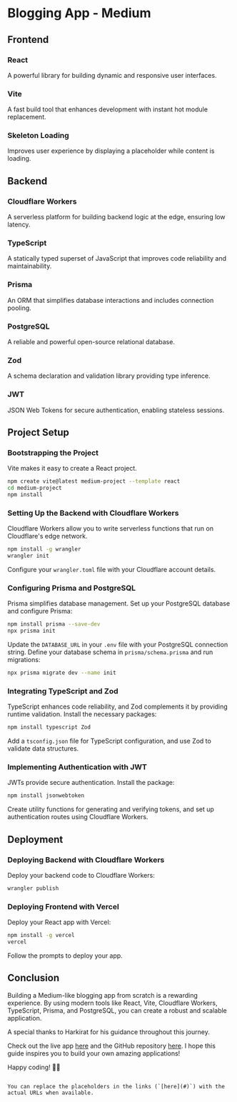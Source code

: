 
# Blogging App - Medium

## Frontend

### React
A powerful library for building dynamic and responsive user interfaces.

### Vite
A fast build tool that enhances development with instant hot module replacement.

### Skeleton Loading
Improves user experience by displaying a placeholder while content is loading.

## Backend

### Cloudflare Workers
A serverless platform for building backend logic at the edge, ensuring low latency.

### TypeScript
A statically typed superset of JavaScript that improves code reliability and maintainability.

### Prisma
An ORM that simplifies database interactions and includes connection pooling.

### PostgreSQL
A reliable and powerful open-source relational database.

### Zod
A schema declaration and validation library providing type inference.

### JWT
JSON Web Tokens for secure authentication, enabling stateless sessions.

## Project Setup

### Bootstrapping the Project

Vite makes it easy to create a React project.

```bash
npm create vite@latest medium-project --template react
cd medium-project
npm install
```

### Setting Up the Backend with Cloudflare Workers

Cloudflare Workers allow you to write serverless functions that run on Cloudflare's edge network.

```bash
npm install -g wrangler
wrangler init
```

Configure your `wrangler.toml` file with your Cloudflare account details.

### Configuring Prisma and PostgreSQL

Prisma simplifies database management. Set up your PostgreSQL database and configure Prisma:

```bash
npm install prisma --save-dev
npx prisma init
```

Update the `DATABASE_URL` in your `.env` file with your PostgreSQL connection string. Define your database schema in `prisma/schema.prisma` and run migrations:

```bash
npx prisma migrate dev --name init
```

### Integrating TypeScript and Zod

TypeScript enhances code reliability, and Zod complements it by providing runtime validation. Install the necessary packages:

```bash
npm install typescript Zod
```

Add a `tsconfig.json` file for TypeScript configuration, and use Zod to validate data structures.

### Implementing Authentication with JWT

JWTs provide secure authentication. Install the package:

```bash
npm install jsonwebtoken
```

Create utility functions for generating and verifying tokens, and set up authentication routes using Cloudflare Workers.

## Deployment

### Deploying Backend with Cloudflare Workers

Deploy your backend code to Cloudflare Workers:

```bash
wrangler publish
```

### Deploying Frontend with Vercel

Deploy your React app with Vercel:

```bash
npm install -g vercel
vercel
```

Follow the prompts to deploy your app.

## Conclusion

Building a Medium-like blogging app from scratch is a rewarding experience. By using modern tools like React, Vite, Cloudflare Workers, TypeScript, Prisma, and PostgreSQL, you can create a robust and scalable application.

A special thanks to Harkirat for his guidance throughout this journey.

Check out the live app [here](#) and the GitHub repository [here](#). I hope this guide inspires you to build your own amazing applications!

Happy coding! 🚀✨
```

You can replace the placeholders in the links (`[here](#)`) with the actual URLs when available.
